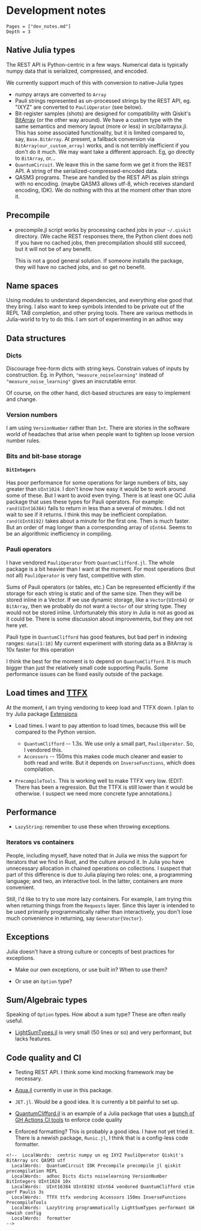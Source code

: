 # Development notes

```@contents
Pages = ["dev_notes.md"]
Depth = 3
```

## Native Julia types

The REST API is Python-centric in a few ways. Numerical data is typically numpy data that
is serialized, compressed, and encoded.

We currently support much of this with conversion to native-Julia types
* numpy arrays are converted to `Array`
* Pauli strings represented as un-processed strings by the REST API, eg. "IXYZ" are converted to `PauliOperator` (see below).
* Bit-register samples (shots) are designed for compatibility with Qiskit's [BitArray](https://github.com/Qiskit/qiskit/blob/main/qiskit/primitives/containers/bit_array.py) (or the other way around). We have a custom type with the same semantics and memory layout (more or less)
  in src/bitarraysx.jl. This has some associated functionality, but it is limited compared to, say, `Base.BitArray`.
  At present, a fallback conversion via `BitArray(our_custom_array)` works, and is not terribly inefficient if you don't do it much.
  We may want take a different approach. Eg, go directly to `BitArray`, or...
* `QuantumCircuit`. We leave this in the same form we get it from the REST API. A string of the serialized-compressed-encoded data.
* QASM3 programs. These are handled by the REST API as plain strings with no encoding. (maybe QASM3 allows utf-8, which receives standard
  encoding, IDK). We do nothing with this at the moment other than store it.

## Precompile

* precompile.jl script works by processing cached jobs in your `~/.qiskit` directory. (We cache
  REST responses there, the Python client does not) If you have no cached jobs, then precompilation
  should still succeed, but it will not be of any benefit.
  
  
  This is not a good general solution. If someone installs the package, they will have no cached jobs,
  and so get no benefit.

## Name spaces

Using modules to understand dependencies, and everything else good that they bring.
I also want to keep symbols intended to be private out of the REPL TAB completion, and other prying tools. There are
various methods in Julia-world to try to do this. I am sort of experimenting in an adhoc way

## Data structures

### Dicts

Discourage free-form dicts with string keys. Constrain values of inputs by construction.
Eg. in Python, `"measure_noiselearning"` instead of `"measure_noise_learning"` gives an inscrutable error.

Of course, on the other hand, dict-based structures are easy to implement and change.

### Version numbers

I am using `VersionNumber` rather than `Int`. There are stories in the software world of headaches that
arise when people want to tighten up loose version number rules.


### Bits and bit-base storage

#### `BitIntegers`

Has poor performance for some operations for large numbers of bits, say
greater than `UInt1024`. I don't know how easy it would be to work around some of these. But
I want to avoid even trying. There is at least one QC Julia package that uses these types
for Pauli operators. For example: `rand(UInt16384)` fails to return in less than a
several of minutes. I did not wait to see if it returns. I think this may be inefficient compilation.
`rand(UInt8192)` takes about a minute for the first one. Then is much faster. But an order of mag
longer than a corresponding array of `UInt64`. Seems to be an algorithmic inefficiency in compiling.

### Pauli operators

I have vendored `PauliOperator` from `QuantumClifford.jl`. The whole package is a bit heavier
than I want at the moment. For most operations (but not all) `PauliOperator` is very fast, competitive
with stim.

Sums of Pauli operators (or tables, etc.) Can be represented efficiently if the storage for each
string is static and of the same size. Then they will be stored inline in a Vector.
If we use dynamic storage, like a `Vector{UInt64}` or `BitArray`, then we probably do not want
a `Vector` of our string type. They would not be stored inline. Unfortunately this story in Julia
is not as good as it could be. There is some discussion about improvements, but they are not here
yet.

Pauli type in `QuantumClifford` has good features, but bad perf in indexing ranges: `data[1:10]`
My current experiment with storing data as a BitArray is 10x faster for this operation

I think the best for the moment is to depend on `QuantumClifford`. It is much bigger than just
the relatively small code supporting Paulis. Some performance issues can be fixed easily outside
of the package.

## Load times and [TTFX](https://www.google.com/search?q=julia+ttfx)

At the moment, I am trying vendoring to keep load and TTFX down.
I plan to try Julia package [Extensions](https://pkgdocs.julialang.org/v1/creating-packages/#Conditional-loading-of-code-in-packages-(Extensions))

* Load times. I want to pay attention to load times, because this will be compared to the Python version.
    * `QuantumClifford` -- 1.3s. We use only a small part, `PauliOperator`. So, I vendored this.
    * `Accessors` -- 150ms this makes code much cleaner and easier to both read and write. But it depends
       on `InverseFunctions`, which does compilation.

* `PrecompileTools`. This is working well to make TTFX very low. (EDIT: There has been a regression.
   But the TTFX is still lower than it would be otherwise. I suspect we need more concrete type annotations.)

## Performance

* `LazyString`: remember to use these when throwing exceptions.

### Iterators vs containers

People, including myself, have noted that in Julia we miss the support for iterators that we
find in Rust, and the culture around it. In Julia you have unnecessary allocation in chained
operations on collections. I suspect that part of this difference is due to Julia playing two
roles: one, a programming language; and two, an interactive tool. In the latter, containers
are more convenient.

Still, I'd like to try to use more lazy containers. For example, I am trying this when returning things
from the `Requests` layer. Since this layer is intended to be used primarily
programmatically rather than interactively, you don't lose much convenience in returning,
say `Generator{Vector}`.

## Exceptions

Julia doesn't have a strong culture or concepts of best practices for exceptions.

* Make our own exceptions, or use built in? When to use them?

* Or use an `Option` type?

## Sum/Algebraic types

Speaking of `Option` types. How about a sum type?  These are often really useful.

* [LightSumTypes.jl](https://github.com/JuliaDynamics/LightSumTypes.jl) is very small (50 lines or so) and very
  performant, but lacks features.

## Code quality and CI

* Testing REST API. I think some kind mocking framework may be necessary.

* [Aqua.jl](https://github.com/JuliaTesting/Aqua.jl) currently in use in this package.
* `JET.jl`. Would be a good idea. It is currently a bit painful to set up.

* [QuantumClifford.jl](https://github.com/QuantumSavory/QuantumClifford.jl)
is an example of a Julia package that uses a [bunch of GH Actions CI tools](https://github.com/QuantumSavory/QuantumClifford.jl/tree/master/.github/workflows) to enforce code quality

* Enforced formatting? This is probably a good idea. I have not yet tried it. There is a newish package, `Runic.jl`, I think
  that is a config-less code formatter.

```@raw html
<!--  LocalWords:  centric numpy un eg IXYZ PauliOperator Qiskit's BitArray src QASM3 utf
  LocalWords:  QuantumCircuit IDK Precompile precompile jl qiskit precompilation REPL
  LocalWords:  adhoc Dicts dicts noiselearning VersionNumber BitIntegers UInt1024 10x
  LocalWords:  UInt16384 UInt8192 UInt64 vendored QuantumClifford stim perf Paulis 3s
  LocalWords:  TTFX ttfx vendoring Accessors 150ms InverseFunctions PrecompileTools
  LocalWords:  LazyString programmatically LightSumTypes performant GH newish config
  LocalWords:  formatter
-->
```
